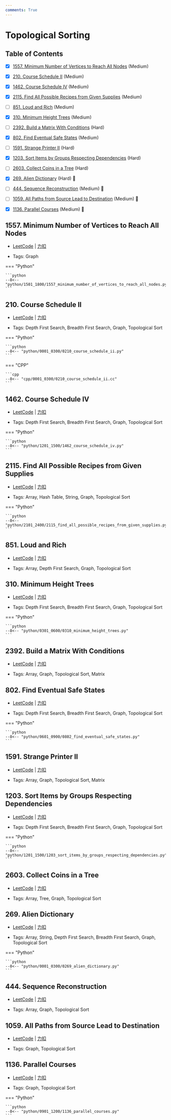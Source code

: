 ```yaml
---
comments: True
---
```


# Topological Sorting

## Table of Contents

- [x] [1557. Minimum Number of Vertices to Reach All Nodes](#1557-minimum-number-of-vertices-to-reach-all-nodes) (Medium)
- [x] [210. Course Schedule II](#210-course-schedule-ii) (Medium)
- [x] [1462. Course Schedule IV](#1462-course-schedule-iv) (Medium)
- [x] [2115. Find All Possible Recipes from Given Supplies](#2115-find-all-possible-recipes-from-given-supplies) (Medium)
- [ ] [851. Loud and Rich](#851-loud-and-rich) (Medium)
- [x] [310. Minimum Height Trees](#310-minimum-height-trees) (Medium)
- [ ] [2392. Build a Matrix With Conditions](#2392-build-a-matrix-with-conditions) (Hard)
- [x] [802. Find Eventual Safe States](#802-find-eventual-safe-states) (Medium)
- [ ] [1591. Strange Printer II](#1591-strange-printer-ii) (Hard)
- [x] [1203. Sort Items by Groups Respecting Dependencies](#1203-sort-items-by-groups-respecting-dependencies) (Hard)
- [ ] [2603. Collect Coins in a Tree](#2603-collect-coins-in-a-tree) (Hard)
- [x] [269. Alien Dictionary](#269-alien-dictionary) (Hard) 👑
- [ ] [444. Sequence Reconstruction](#444-sequence-reconstruction) (Medium) 👑
- [ ] [1059. All Paths from Source Lead to Destination](#1059-all-paths-from-source-lead-to-destination) (Medium) 👑
- [x] [1136. Parallel Courses](#1136-parallel-courses) (Medium) 👑


## 1557. Minimum Number of Vertices to Reach All Nodes

-    [LeetCode](https://leetcode.com/problems/minimum-number-of-vertices-to-reach-all-nodes/) | [力扣](https://leetcode.cn/problems/minimum-number-of-vertices-to-reach-all-nodes/)

-   Tags: Graph

=== "Python"

    ```python
    --8<-- "python/1501_1800/1557_minimum_number_of_vertices_to_reach_all_nodes.py"
    ```



## 210. Course Schedule II

-    [LeetCode](https://leetcode.com/problems/course-schedule-ii/) | [力扣](https://leetcode.cn/problems/course-schedule-ii/)

-   Tags: Depth First Search, Breadth First Search, Graph, Topological Sort

=== "Python"

    ```python
    --8<-- "python/0001_0300/0210_course_schedule_ii.py"
    ```

=== "CPP"

    ```cpp
    --8<-- "cpp/0001_0300/0210_course_schedule_ii.cc"
    ```



## 1462. Course Schedule IV

-    [LeetCode](https://leetcode.com/problems/course-schedule-iv/) | [力扣](https://leetcode.cn/problems/course-schedule-iv/)

-   Tags: Depth First Search, Breadth First Search, Graph, Topological Sort

=== "Python"

    ```python
    --8<-- "python/1201_1500/1462_course_schedule_iv.py"
    ```



## 2115. Find All Possible Recipes from Given Supplies

-    [LeetCode](https://leetcode.com/problems/find-all-possible-recipes-from-given-supplies/) | [力扣](https://leetcode.cn/problems/find-all-possible-recipes-from-given-supplies/)

-   Tags: Array, Hash Table, String, Graph, Topological Sort

=== "Python"

    ```python
    --8<-- "python/2101_2400/2115_find_all_possible_recipes_from_given_supplies.py"
    ```



## 851. Loud and Rich

-    [LeetCode](https://leetcode.com/problems/loud-and-rich/) | [力扣](https://leetcode.cn/problems/loud-and-rich/)

-   Tags: Array, Depth First Search, Graph, Topological Sort



## 310. Minimum Height Trees

-    [LeetCode](https://leetcode.com/problems/minimum-height-trees/) | [力扣](https://leetcode.cn/problems/minimum-height-trees/)

-   Tags: Depth First Search, Breadth First Search, Graph, Topological Sort

=== "Python"

    ```python
    --8<-- "python/0301_0600/0310_minimum_height_trees.py"
    ```



## 2392. Build a Matrix With Conditions

-    [LeetCode](https://leetcode.com/problems/build-a-matrix-with-conditions/) | [力扣](https://leetcode.cn/problems/build-a-matrix-with-conditions/)

-   Tags: Array, Graph, Topological Sort, Matrix



## 802. Find Eventual Safe States

-    [LeetCode](https://leetcode.com/problems/find-eventual-safe-states/) | [力扣](https://leetcode.cn/problems/find-eventual-safe-states/)

-   Tags: Depth First Search, Breadth First Search, Graph, Topological Sort

=== "Python"

    ```python
    --8<-- "python/0601_0900/0802_find_eventual_safe_states.py"
    ```



## 1591. Strange Printer II

-    [LeetCode](https://leetcode.com/problems/strange-printer-ii/) | [力扣](https://leetcode.cn/problems/strange-printer-ii/)

-   Tags: Array, Graph, Topological Sort, Matrix



## 1203. Sort Items by Groups Respecting Dependencies

-    [LeetCode](https://leetcode.com/problems/sort-items-by-groups-respecting-dependencies/) | [力扣](https://leetcode.cn/problems/sort-items-by-groups-respecting-dependencies/)

-   Tags: Depth First Search, Breadth First Search, Graph, Topological Sort

=== "Python"

    ```python
    --8<-- "python/1201_1500/1203_sort_items_by_groups_respecting_dependencies.py"
    ```



## 2603. Collect Coins in a Tree

-    [LeetCode](https://leetcode.com/problems/collect-coins-in-a-tree/) | [力扣](https://leetcode.cn/problems/collect-coins-in-a-tree/)

-   Tags: Array, Tree, Graph, Topological Sort



## 269. Alien Dictionary

-    [LeetCode](https://leetcode.com/problems/alien-dictionary/) | [力扣](https://leetcode.cn/problems/alien-dictionary/)

-   Tags: Array, String, Depth First Search, Breadth First Search, Graph, Topological Sort

=== "Python"

    ```python
    --8<-- "python/0001_0300/0269_alien_dictionary.py"
    ```



## 444. Sequence Reconstruction

-    [LeetCode](https://leetcode.com/problems/sequence-reconstruction/) | [力扣](https://leetcode.cn/problems/sequence-reconstruction/)

-   Tags: Array, Graph, Topological Sort



## 1059. All Paths from Source Lead to Destination

-    [LeetCode](https://leetcode.com/problems/all-paths-from-source-lead-to-destination/) | [力扣](https://leetcode.cn/problems/all-paths-from-source-lead-to-destination/)

-   Tags: Graph, Topological Sort



## 1136. Parallel Courses

-    [LeetCode](https://leetcode.com/problems/parallel-courses/) | [力扣](https://leetcode.cn/problems/parallel-courses/)

-   Tags: Graph, Topological Sort

=== "Python"

    ```python
    --8<-- "python/0901_1200/1136_parallel_courses.py"
    ```



